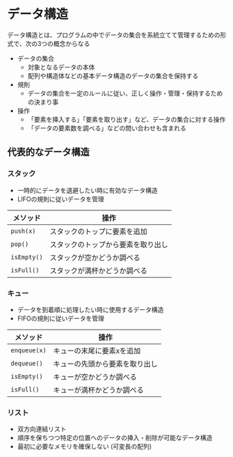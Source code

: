 # データ構造

データ構造とは、プログラムの中でデータの集合を系統立てて管理するための形式で、次の3つの概念からなる

- データの集合
  - 対象となるデータの本体
  - 配列や構造体などの基本データ構造のデータの集合を保持する
- 規則
  - データの集合を一定のルールに従い、正しく操作・管理・保持するための決まり事
- 操作
  - 「要素を挿入する」「要素を取り出す」など、データの集合に対する操作
  - 「データの要素数を調べる」などの問い合わせも含まれる

## 代表的なデータ構造
### スタック
- 一時的にデータを退避したい時に有効なデータ構造
- LIFOの規則に従いデータを管理

| メソッド | 操作 |
| ---- | ---- |
| `push(x)` | スタックのトップに要素を追加 |
| `pop()` | スタックのトップから要素を取り出し |
| `isEmpty()` | スタックが空かどうか調べる |
| `isFull()` | スタックが満杯かどうか調べる |

### キュー
- データを到着順に処理したい時に使用するデータ構造
- FIFOの規則に従いデータを管理

| メソッド | 操作 |
| ---- | ---- |
| `enqueue(x)` | キューの末尾に要素xを追加 |
| `dequeue()` | キューの先頭から要素を取り出し |
| `isEmpty()` | キューが空かどうか調べる |
| `isFull()` | キューが満杯かどうか調べる |

### リスト
- 双方向連結リスト
- 順序を保ちつつ特定の位置へのデータの挿入・削除が可能なデータ構造
- 最初に必要なメモリを確保しない (可変長の配列)


